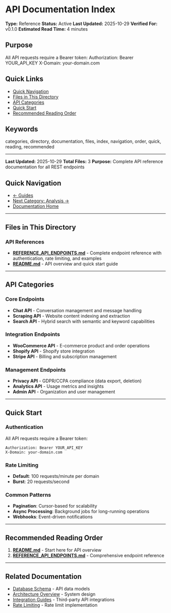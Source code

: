 # API Documentation Index

**Type:** Reference
**Status:** Active
**Last Updated:** 2025-10-29
**Verified For:** v0.1.0
**Estimated Read Time:** 4 minutes

## Purpose
All API requests require a Bearer token: Authorization: Bearer YOUR_API_KEY X-Domain: your-domain.com

## Quick Links
- [Quick Navigation](#quick-navigation)
- [Files in This Directory](#files-in-this-directory)
- [API Categories](#api-categories)
- [Quick Start](#quick-start)
- [Recommended Reading Order](#recommended-reading-order)

## Keywords
categories, directory, documentation, files, index, navigation, order, quick, reading, recommended

---


**Last Updated:** 2025-10-29
**Total Files:** 3
**Purpose:** Complete API reference documentation for all REST endpoints

## Quick Navigation
- [← Guides](../02-GUIDES/)
- [Next Category: Analysis →](../04-ANALYSIS/)
- [Documentation Home](../README.md)

---

## Files in This Directory

### API References
- **[REFERENCE_API_ENDPOINTS.md](REFERENCE_API_ENDPOINTS.md)** - Complete endpoint reference with authentication, rate limiting, and examples
- **[README.md](README.md)** - API overview and quick start guide

---

## API Categories

### Core Endpoints
- **Chat API** - Conversation management and message handling
- **Scraping API** - Website content indexing and extraction
- **Search API** - Hybrid search with semantic and keyword capabilities

### Integration Endpoints
- **WooCommerce API** - E-commerce product and order operations
- **Shopify API** - Shopify store integration
- **Stripe API** - Billing and subscription management

### Management Endpoints
- **Privacy API** - GDPR/CCPA compliance (data export, deletion)
- **Analytics API** - Usage metrics and insights
- **Admin API** - Organization and user management

---

## Quick Start

### Authentication
All API requests require a Bearer token:
```http
Authorization: Bearer YOUR_API_KEY
X-Domain: your-domain.com
```

### Rate Limiting
- **Default**: 100 requests/minute per domain
- **Burst**: 20 requests/second

### Common Patterns
- **Pagination**: Cursor-based for scalability
- **Async Processing**: Background jobs for long-running operations
- **Webhooks**: Event-driven notifications

---

## Recommended Reading Order

1. **[README.md](README.md)** - Start here for API overview
2. **[REFERENCE_API_ENDPOINTS.md](REFERENCE_API_ENDPOINTS.md)** - Comprehensive endpoint reference

---

## Related Documentation
- [Database Schema](../07-REFERENCE/REFERENCE_DATABASE_SCHEMA.md) - API data models
- [Architecture Overview](../01-ARCHITECTURE/ARCHITECTURE_OVERVIEW.md) - System design
- [Integration Guides](../06-INTEGRATIONS/) - Third-party API integrations
- [Rate Limiting](../01-ARCHITECTURE/ARCHITECTURE_RATE_LIMITING.md) - Rate limit implementation
